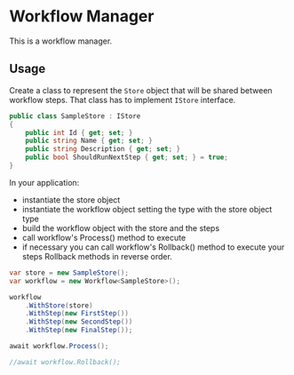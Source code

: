 # Workflow Manager

This is a workflow manager.

## Usage

Create a class to represent the `Store` object that will be shared between workflow steps. 
That class has to implement `IStore` interface. 

```csharp
public class SampleStore : IStore
{
    public int Id { get; set; }
    public string Name { get; set; }
    public string Description { get; set; }
    public bool ShouldRunNextStep { get; set; } = true;
}
```

In your application:
- instantiate the store object 
- instantiate the workflow object setting the type with the store object type
- build the workflow object with the store and the steps
- call workflow's Process() method to execute
- if necessary you can call workflow's Rollback() method to execute your steps Rollback methods in reverse order.

```csharp
var store = new SampleStore();
var workflow = new Workflow<SampleStore>();

workflow
    .WithStore(store)
    .WithStep(new FirstStep())
    .WithStep(new SecondStep())
    .WithStep(new FinalStep());

await workflow.Process();

//await workflow.Rollback();
```
